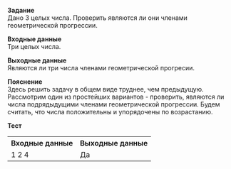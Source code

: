 **Задание**  
Дано 3 целых числа. Проверить являются ли они членами геометрической прогрессии.  

**Входные данные**  
Три целых числа.  

**Выходные данные**  
Являются ли три числа членами геометрической прогресии.  

**Пояснение**  
Здесь решить задачу в общем виде труднее, чем предыдущую. Рассмотрим один из простейших вариантов - проверить, являются ли числа подрядыдущими членами геометрической прогрессии. Будем считать, что числа положительны и упорядочены по возрастанию.  

**Тест**  
<table>
  <tr>
    <th>Входные данные</th>
    <th>Выходные данные</th>
  </tr>
  <tr>
    <td>1 2 4</td>
    <td>Да</td>
  </tr>
</table>